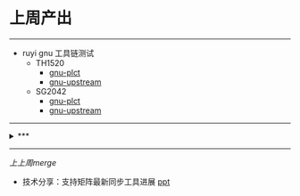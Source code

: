 # 上周产出

---

- ruyi gnu 工具链测试
  - TH1520
    - [gnu-plct](https://github.com/QA-Team-lo/ruyisdk-gnu-tests/tree/main/gnu-plct/TH1520)
    - [gnu-upstream](https://github.com/QA-Team-lo/ruyisdk-gnu-tests/tree/main/gnu-upstream/TH1520)
  - SG2042
    - [gnu-plct](https://github.com/QA-Team-lo/ruyisdk-gnu-tests/tree/main/gnu-plct/SG2042)
    - [gnu-upstream](https://github.com/QA-Team-lo/ruyisdk-gnu-tests/tree/main/gnu-upstream/SG2042)
   
---

<details>
  <summary>***</summary>
*due to graduation thesis oral & mid-term defense, outcome may extremly unstable*
</details>

---

*上上周merge*

- 技术分享：支持矩阵最新同步工具进展 [ppt](https://github.com/wychlw/plct/tree/main/doc/support-matrix_ruyi-package_sync)
